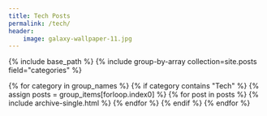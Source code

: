 ```yaml
---
title: Tech Posts
permalink: /tech/
header:
    image: galaxy-wallpaper-11.jpg
---
```


{% include base_path %}
{% include group-by-array collection=site.posts field="categories" %}

{% for category in group_names %}
  {% if category contains "Tech" %}
  {% assign posts = group_items[forloop.index0] %}
  {% for post in posts %}
    {% include archive-single.html %}
  {% endfor %}
  {% endif %}
{% endfor %}